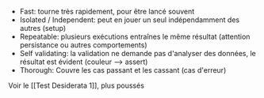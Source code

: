 * Fast: tourne très rapidement, pour être lancé souvent
* Isolated / Independent: peut en jouer un seul indépendamment des autres (setup)
* Repeatable: plusieurs exécutions entraînes le même résultat (attention persistance ou autres comportements)
* Self validating: la validation ne demande pas d'analyser des données, le résultat est évident (couleur --> assert)
* Thorough: Couvre les cas passant et les cassant (cas d'erreur)

Voir le [[Test Desiderata 1]], plus poussés